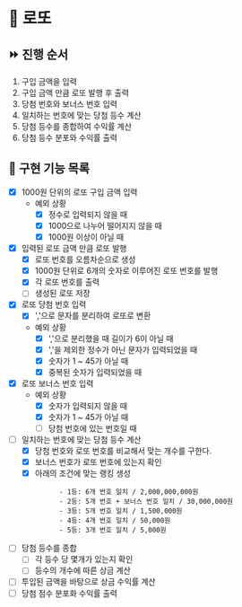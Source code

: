 # 🎲 로또

## ⏩ 진행 순서

1. 구입 금액을 입력
2. 구입 금액 만큼 로또 발행 후 출력
3. 당첨 번호와 보너스 번호 입력
4. 일치하는 번호에 맞는 당첨 등수 계산
5. 당첨 등수를 종합하여 수익률 계산
6. 당첨 등수 분포와 수익률 출력

## 🧾 구현 기능 목록

- [x] 1000원 단위의 로또 구입 금액 입력
    - 예외 상황
        - [x] 정수로 입력되지 않을 때
        - [x] 1000으로 나누어 떨어지지 않을 때
        - [x] 1000원 이상이 아닐 때

- [x] 입력된 로또 금액 만큼 로또 발행
    - [x] 로또 번호를 오름차순으로 생성
    - [x] 1000원 단위로 6개의 숫자로 이루어진 로또 번호를 발행
    - [x] 각 로또 번호를 출력
    - [ ] 생성된 로또 저장

- [x] 로또 당첨 번호 입력
    - [x] ','으로 문자를 분리하여 로또로 변환
    - 예외 상황
        - [x] ','으로 분리했을 때 길이가 6이 아닐 때
        - [x] ','을 제외한 정수가 아닌 문자가 입력되었을 때
        - [x] 숫자가 1 ~ 45가 아닐 때
        - [x] 중복된 숫자가 입력되었을 때

- [x] 로또 보너스 번호 입력
    - 예외 상황
        - [x] 숫자가 입력되지 않을 때
        - [x] 숫자가 1 ~ 45가 아닐 때
        - [ ] 당첨 번호에 있는 번호일 때

- [ ] 일치하는 번호에 맞는 당첨 등수 계산
    - [x] 당첨 번호와 로또 번호를 비교해서 맞는 개수를 구한다.
    - [x] 보너스 번호가 로또 번호에 있는지 확인
    - [x] 아래의 조건에 맞는 랭킹 생성
      ```
            - 1등: 6개 번호 일치 / 2,000,000,000원
            - 2등: 5개 번호 + 보너스 번호 일치 / 30,000,000원
            - 3등: 5개 번호 일치 / 1,500,000원
            - 4등: 4개 번호 일치 / 50,000원
            - 5등: 3개 번호 일치 / 5,000원
      ```

- [ ] 당첨 등수를 종합
    - [ ] 각 등수 당 몇개가 있는지 확인
    - [ ] 등수의 개수에 따른 상금 계산
- [ ] 투입된 금액을 바탕으로 상금 수익률 계산
- [ ] 당첨 점수 분포화 수익률 출력 
